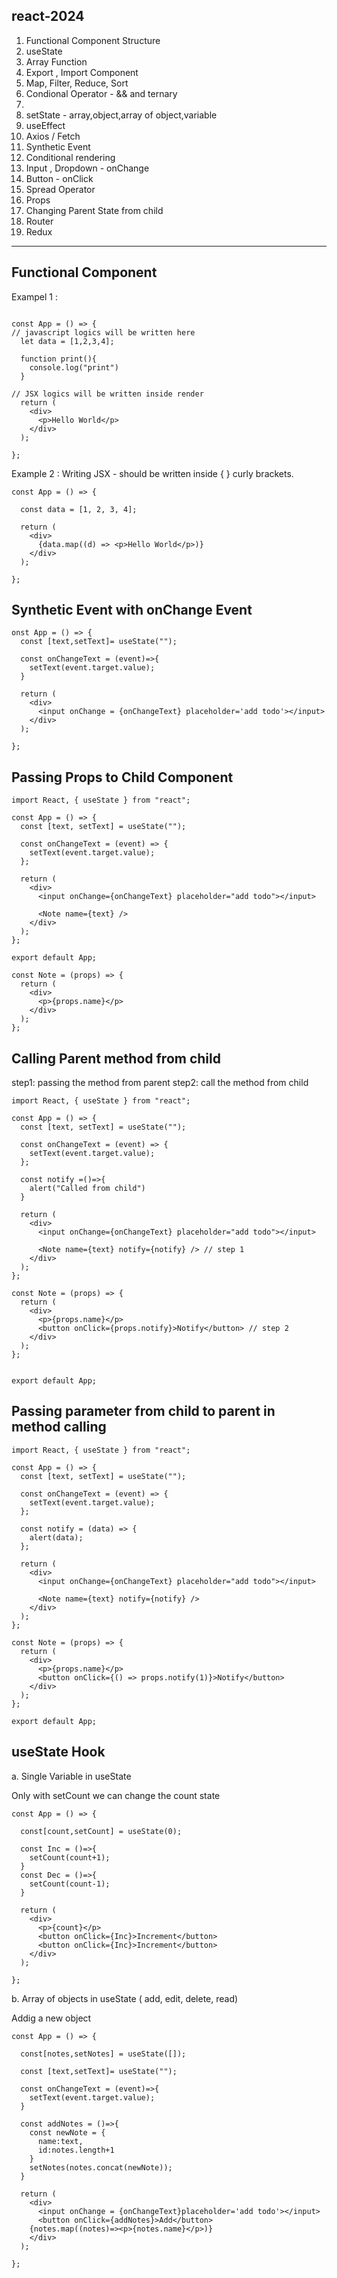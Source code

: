 ## react-2024

1.  Functional Component Structure
2.   useState
3. Array Function
4. Export , Import Component
5. Map, Filter, Reduce, Sort
6. Condional Operator - && and ternary
7.
8. setState - array,object,array of object,variable
9. useEffect
10. Axios / Fetch
11. Synthetic Event
12. Conditional rendering
13. Input , Dropdown - onChange
14. Button - onClick
15. Spread Operator
16. Props
17. Changing Parent State from child
18. Router
19. Redux
    
------------
## Functional Component 

Exampel 1 :
```

const App = () => {
// javascript logics will be written here
  let data = [1,2,3,4];

  function print(){
    console.log("print")
  }

// JSX logics will be written inside render
  return (
    <div>
      <p>Hello World</p>
    </div>
  );

};
```
Example 2 :
Writing JSX - should be written inside { } curly brackets.
```
const App = () => {

  const data = [1, 2, 3, 4];

  return (
    <div>
      {data.map((d) => <p>Hello World</p>)}
    </div>
  );

};
```
## Synthetic Event with onChange Event

```
onst App = () => {
  const [text,setText]= useState("");
  
  const onChangeText = (event)=>{
    setText(event.target.value);
  }
  
  return (
    <div>
      <input onChange = {onChangeText} placeholder='add todo'></input>    
    </div>
  );

};
```
## Passing Props to Child Component
```
import React, { useState } from "react";

const App = () => {
  const [text, setText] = useState("");

  const onChangeText = (event) => {
    setText(event.target.value);
  };

  return (
    <div>
      <input onChange={onChangeText} placeholder="add todo"></input>

      <Note name={text} />
    </div>
  );
};

export default App;

const Note = (props) => {
  return (
    <div>
      <p>{props.name}</p>
    </div>
  );
};

```
## Calling Parent method from child
step1: passing the method from parent
step2: call the method from child
```
import React, { useState } from "react";

const App = () => {
  const [text, setText] = useState("");

  const onChangeText = (event) => {
    setText(event.target.value);
  };

  const notify =()=>{
    alert("Called from child")
  }

  return (
    <div>
      <input onChange={onChangeText} placeholder="add todo"></input>

      <Note name={text} notify={notify} /> // step 1
    </div>
  );
};

const Note = (props) => {
  return (
    <div>
      <p>{props.name}</p>
      <button onClick={props.notify}>Notify</button> // step 2
    </div>
  );
};


export default App;
```
## Passing parameter from child to parent in method calling
```
import React, { useState } from "react";

const App = () => {
  const [text, setText] = useState("");

  const onChangeText = (event) => {
    setText(event.target.value);
  };

  const notify = (data) => {
    alert(data);
  };

  return (
    <div>
      <input onChange={onChangeText} placeholder="add todo"></input>

      <Note name={text} notify={notify} />
    </div>
  );
};

const Note = (props) => {
  return (
    <div>
      <p>{props.name}</p>
      <button onClick={() => props.notify(1)}>Notify</button>
    </div>
  );
};

export default App;

```
## useState Hook

a. Single Variable in useState

Only with setCount we can change the count state
```
const App = () => {

  const[count,setCount] = useState(0);

  const Inc = ()=>{
    setCount(count+1);
  }
  const Dec = ()=>{
    setCount(count-1);
  }

  return (
    <div>
      <p>{count}</p>
      <button onClick={Inc}>Increment</button>
      <button onClick={Inc}>Increment</button>
    </div>
  );

};
```
b. Array of objects in useState ( add, edit, delete, read)

Addig a new object
```
const App = () => {

  const[notes,setNotes] = useState([]);

  const [text,setText]= useState("");
  
  const onChangeText = (event)=>{
    setText(event.target.value);
  }
  
  const addNotes = ()=>{
    const newNote = {
      name:text,
      id:notes.length+1
    }
    setNotes(notes.concat(newNote));
  }

  return (
    <div>
      <input onChange = {onChangeText}placeholder='add todo'></input>
      <button onClick={addNotes}>Add</button>
    {notes.map((notes)=><p>{notes.name}</p>)}
    </div>
  );

};
```



